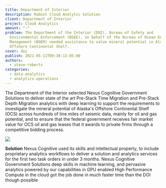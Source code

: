 ```yaml
---
title: Department of Interior
description: Robust Cloud Analytic Solution
client: Department of Interior
project: Cloud Analytics
amount: "-"
problem: The Department of the Interior (DOI), Bureau of Safety and
  Environmental Enforcement (BSEE), on behalf of the Bureau of Ocean Energy
  Management (BOEM) needed assistance to value mineral potential in Alaska’s
  Offshore Continental Shelf.
cover: doi
publish: 2021-05-11T09:30:13-05:00
authors:
  - steve-roberts
categories:
  - data-analytics
  - analytics-operations
---
```

The Department of the Interior selected Nexus Cognitive Government Solutions to deliver state of the art Pre-Stack Time Migration and Pre-Stack Depth Migration analytics with deep learning to support the requirements to investigate the mineral potential of Alaska's Offshore Continental Shelf (OCS) across hundreds of line miles of seismic data, mainly for oil and gas potential, and to ensure that the federal government receives fair market value for OCS oil and gas leases that it awards to private firms through a competitive bidding process.

![](/images/picture1.png)

**Solution**
Nexus Cognitive used its skills and intellectual property, to include proprietary analytics workflows to deliver a solution and analytics services for the first two task orders in under 3 months. Nexus Cognitive Government Solutions deep skills in machine learning, and pervasive analytics powered by our capabilities in GPU enabled High Performance Compute in the cloud got the job done in much faster time than the DOI though possible